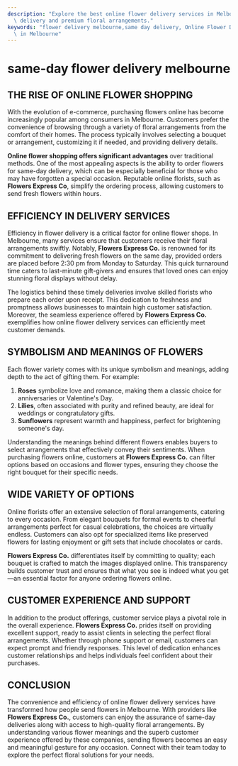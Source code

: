 ```yaml
---
description: "Explore the best online flower delivery services in Melbourne, offering same-day\
  \ delivery and premium floral arrangements."
keywords: "flower delivery melbourne,same day delivery, Online Flower Delivery,Send Fresh Flowers\
  \ in Melbourne"
---
```

# same-day flower delivery melbourne

## THE RISE OF ONLINE FLOWER SHOPPING

With the evolution of e-commerce, purchasing flowers online has become increasingly popular among consumers in Melbourne. Customers prefer the convenience of browsing through a variety of floral arrangements from the comfort of their homes. The process typically involves selecting a bouquet or arrangement, customizing it if needed, and providing delivery details. 

**Online flower shopping offers significant advantages** over traditional methods. One of the most appealing aspects is the ability to order flowers for same-day delivery, which can be especially beneficial for those who may have forgotten a special occasion. Reputable online florists, such as **Flowers Express Co**, simplify the ordering process, allowing customers to send fresh flowers within hours.

## EFFICIENCY IN DELIVERY SERVICES

Efficiency in flower delivery is a critical factor for online flower shops. In Melbourne, many services ensure that customers receive their floral arrangements swiftly. Notably, **Flowers Express Co.** is renowned for its commitment to delivering fresh flowers on the same day, provided orders are placed before 2:30 pm from Monday to Saturday. This quick turnaround time caters to last-minute gift-givers and ensures that loved ones can enjoy stunning floral displays without delay.

The logistics behind these timely deliveries involve skilled florists who prepare each order upon receipt. This dedication to freshness and promptness allows businesses to maintain high customer satisfaction. Moreover, the seamless experience offered by **Flowers Express Co.** exemplifies how online flower delivery services can efficiently meet customer demands.

## SYMBOLISM AND MEANINGS OF FLOWERS

Each flower variety comes with its unique symbolism and meanings, adding depth to the act of gifting them. For example:

1. **Roses** symbolize love and romance, making them a classic choice for anniversaries or Valentine's Day.
2. **Lilies**, often associated with purity and refined beauty, are ideal for weddings or congratulatory gifts.
3. **Sunflowers** represent warmth and happiness, perfect for brightening someone's day.

Understanding the meanings behind different flowers enables buyers to select arrangements that effectively convey their sentiments. When purchasing flowers online, customers at **Flowers Express Co.** can filter options based on occasions and flower types, ensuring they choose the right bouquet for their specific needs.

## WIDE VARIETY OF OPTIONS

Online florists offer an extensive selection of floral arrangements, catering to every occasion. From elegant bouquets for formal events to cheerful arrangements perfect for casual celebrations, the choices are virtually endless. Customers can also opt for specialized items like preserved flowers for lasting enjoyment or gift sets that include chocolates or cards.

**Flowers Express Co.** differentiates itself by committing to quality; each bouquet is crafted to match the images displayed online. This transparency builds customer trust and ensures that what you see is indeed what you get—an essential factor for anyone ordering flowers online.

## CUSTOMER EXPERIENCE AND SUPPORT

In addition to the product offerings, customer service plays a pivotal role in the overall experience. **Flowers Express Co.** prides itself on providing excellent support, ready to assist clients in selecting the perfect floral arrangements. Whether through phone support or email, customers can expect prompt and friendly responses. This level of dedication enhances customer relationships and helps individuals feel confident about their purchases.

## CONCLUSION

The convenience and efficiency of online flower delivery services have transformed how people send flowers in Melbourne. With providers like **Flowers Express Co.**, customers can enjoy the assurance of same-day deliveries along with access to high-quality floral arrangements. By understanding various flower meanings and the superb customer experience offered by these companies, sending flowers becomes an easy and meaningful gesture for any occasion. Connect with their team today to explore the perfect floral solutions for your needs.
